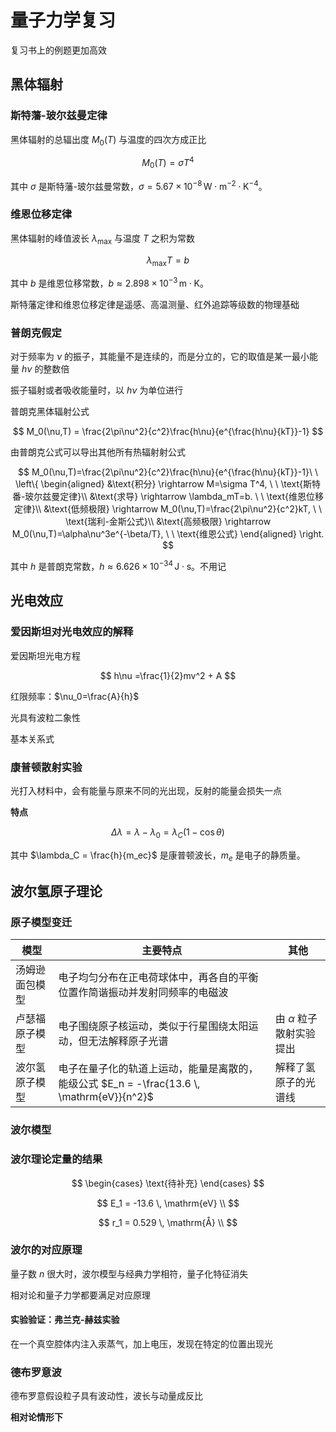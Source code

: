 # 量子力学复习

复习书上的例题更加高效

## 黑体辐射

### 斯特藩-玻尔兹曼定律

黑体辐射的总辐出度 $M_0(T)$ 与温度的四次方成正比

$$
M_0(T) = \sigma T^4
$$

其中 $\sigma$ 是斯特藩-玻尔兹曼常数，$\sigma = 5.67 \times 10^{-8} \, \mathrm{W \cdot m^{-2} \cdot K^{-4}}$。

### 维恩位移定律

黑体辐射的峰值波长 $\lambda_{\max}$ 与温度 $T$ 之积为常数

$$
\lambda_{\max} T = b
$$

其中 $b$ 是维恩位移常数，$b \approx 2.898 \times 10^{-3} \, \mathrm{m \cdot K}$。

斯特藩定律和维恩位移定律是遥感、高温测量、红外追踪等级数的物理基础

### 普朗克假定

对于频率为 $\nu$ 的振子，其能量不是连续的，而是分立的，它的取值是某一最小能量 $h\nu$ 的整数倍

振子辐射或者吸收能量时，以 $h\nu$ 为单位进行

普朗克黑体辐射公式

$$
M_0(\nu,T) = \frac{2\pi\nu^2}{c^2}\frac{h\nu}{e^{\frac{h\nu}{kT}}-1}
$$

由普朗克公式可以导出其他所有热辐射射公式

$$
M_0(\nu,T)=\frac{2\pi\nu^2}{c^2}\frac{h\nu}{e^{\frac{h\nu}{kT}}-1}\ \
\left\{
  \begin{aligned}
  &\text{积分} \rightarrow M=\sigma T^4, \ \ \text{斯特番-玻尔兹曼定律}\\
  &\text{求导} \rightarrow \lambda_mT=b. \ \ \text{维恩位移定律}\\
  &\text{低频极限} \rightarrow M_0(\nu,T)=\frac{2\pi\nu^2}{c^2}kT, \ \ \text{瑞利-金斯公式}\\
  &\text{高频极限} \rightarrow M_0(\nu,T)=\alpha\nu^3e^{-\beta/T}, \ \ \text{维恩公式}
  \end{aligned}
\right.
$$

其中 $h$ 是普朗克常数，$h \approx 6.626 \times 10^{-34} \, \mathrm{J \cdot s}$。不用记

## 光电效应

### 爱因斯坦对光电效应的解释

爱因斯坦光电方程

$$
h\nu =\frac{1}{2}mv^2 + A
$$

红限频率：$\nu_0=\frac{A}{h}$

光具有波粒二象性

基本关系式

### 康普顿散射实验

光打入材料中，会有能量与原来不同的光出现，反射的能量会损失一点

**特点**

$$
\Delta \lambda = \lambda -\lambda_0 = \lambda_C(1-\cos\theta)
$$

其中 $\lambda_C = \frac{h}{m_ec}$ 是康普顿波长，$m_e$ 是电子的静质量。

## 波尔氢原子理论

### 原子模型变迁

|模型 | 主要特点 | 其他 |
|---|---| --- |
|汤姆逊面包模型 | 电子均匀分布在正电荷球体中，再各自的平衡位置作简谐振动并发射同频率的电磁波 |  |
|卢瑟福原子模型 | 电子围绕原子核运动，类似于行星围绕太阳运动，但无法解释原子光谱 |由 $\alpha$ 粒子散射实验提出|
|波尔氢原子模型 | 电子在量子化的轨道上运动，能量是离散的，能级公式 $E_n = -\frac{13.6 \, \mathrm{eV}}{n^2}$ | 解释了氢原子的光谱线 |

### 波尔模型

### 波尔理论定量的结果

$$
\begin{cases}
    \text{待补充}
\end{cases}
$$

$$
E_1 = -13.6 \, \mathrm{eV} \\
$$

$$
r_1 = 0.529 \, \mathrm{Å} \\
$$

### 波尔的对应原理

量子数 $n$ 很大时，波尔模型与经典力学相符，量子化特征消失

相对论和量子力学都要满足对应原理

#### 实验验证：弗兰克-赫兹实验

在一个真空腔体内注入汞蒸气，加上电压，发现在特定的位置出现光

### 德布罗意波

德布罗意假设粒子具有波动性，波长与动量成反比

**相对论情形下**


